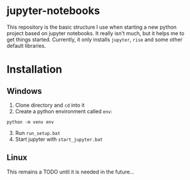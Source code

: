 # jupyter-notebooks
This repository is the basic structure I use when starting a new python project based on jupyter notebooks.
It really isn't much, but it helps me to get things started.
Currently, it only installs `jupyter`, `rise` and some other default libraries.

# Installation
## Windows
1. Clone directory and `cd` into it
2. Create a python environment called `env`:
```shell
python -m venv env
```
3. Run `run_setup.bat`
4. Start jupyter with `start_jupyter.bat`

## Linux
This remains a TODO until it is needed in the future...

